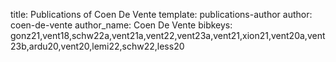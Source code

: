 title: Publications of Coen De Vente
template: publications-author
author: coen-de-vente
author_name: Coen De Vente
bibkeys: gonz21,vent18,schw22a,vent21a,vent22,vent23a,vent21,xion21,vent20a,vent23b,ardu20,vent20,lemi22,schw22,less20